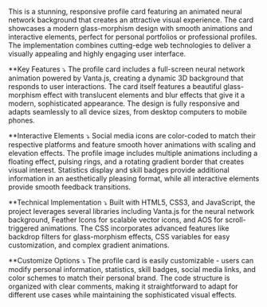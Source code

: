This is a stunning, responsive profile card featuring an animated neural network background that creates an attractive visual experience. The card showcases a modern glass-morphism design with smooth animations and interactive elements, perfect for personal portfolios or professional profiles. The implementation combines cutting-edge web technologies to deliver a visually appealing and highly engaging user interface.

**Key Features ⤵️
The profile card includes a full-screen neural network animation powered by Vanta.js, creating a dynamic 3D background that responds to user interactions. The card itself features a beautiful glass-morphism effect with translucent elements and blur effects that give it a modern, sophisticated appearance. The design is fully responsive and adapts seamlessly to all device sizes, from desktop computers to mobile phones.

**Interactive Elements ⤵️
Social media icons are color-coded to match their respective platforms and feature smooth hover animations with scaling and elevation effects. The profile image includes multiple animations including a floating effect, pulsing rings, and a rotating gradient border that creates visual interest. Statistics display and skill badges provide additional information in an aesthetically pleasing format, while all interactive elements provide smooth feedback transitions.

**Technical Implementation ⤵️
Built with HTML5, CSS3, and JavaScript, the project leverages several libraries including Vanta.js for the neural network background, Feather Icons for scalable vector icons, and AOS for scroll-triggered animations. The CSS incorporates advanced features like backdrop filters for glass-morphism effects, CSS variables for easy customization, and complex gradient animations.

**Customize Options ⤵️
The profile card is easily customizable - users can modify personal information, statistics, skill badges, social media links, and color schemes to match their personal brand. The code structure is organized with clear comments, making it straightforward to adapt for different use cases while maintaining the sophisticated visual effects.

